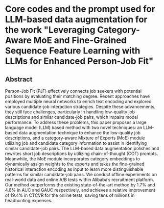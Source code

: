 # Core codes and the prompt used for LLM-based data augmentation for the work "Leveraging Category-Aware MoE and Fine-Grained Sequence Feature Learning with LLMs for Enhanced Person-Job Fit"

## Abstract
Person-Job Fit (PJF) effectively connects job seekers with potential positions by evaluating their matching degree. Recent approaches have employed multiple neural networks to enrich text encoding and explored various candidate-job interaction strategies. Despite these advancements, they still face challenges, particularly in handling low-quality job descriptions and similar candidate-job pairs, which impairs model performance. To address these problems, this paper proposes a large language model (LLM) based method with two novel techniques: an LLM-based data augmentation technique to enhance the low-quality job descriptions, and a category-aware Mixture of Experts (MoE) module utilizing job and candidate category information to assist in identifying similar candidate-job pairs. The LLM-based data augmentation polishes and rewrites short job descriptions by utilizing chain-of-thought (COT) prompts. Meanwhile, the MoE module incorporates category embeddings to dynamically assign weights to the experts and takes the fine-grained historical interaction encoding as input to learn more distinguishable patterns for similar candidate-job pairs. We conduct offline experiments on real-world data and online A/B tests within Alibaba’s recruitment platform. Our method outperforms the existing state-of-the-art method by 1.7% and 4.8% in AUC and GAUC respectively, and achieves a relative improvement of 19.4% in CTCVR for the online tests, saving tens of millions in headhunting expenses.
